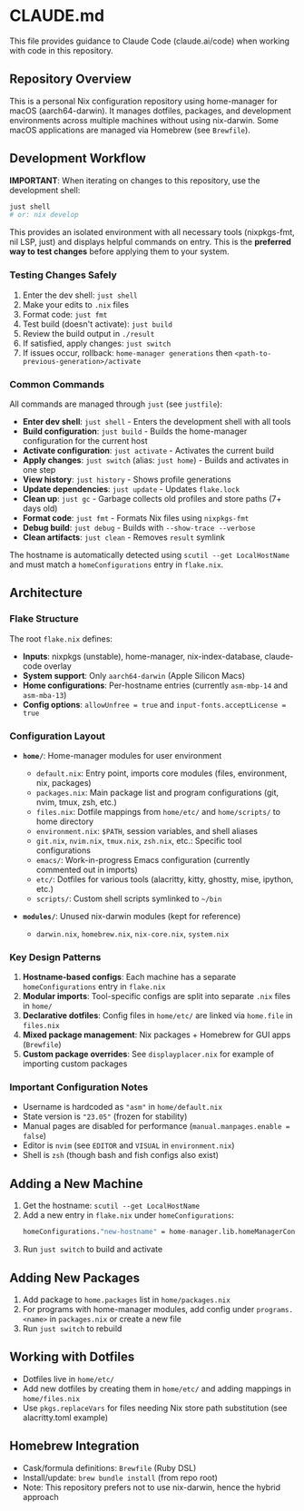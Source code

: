 # CLAUDE.md

This file provides guidance to Claude Code (claude.ai/code) when working with code in this repository.

## Repository Overview

This is a personal Nix configuration repository using home-manager for macOS (aarch64-darwin). It manages dotfiles, packages, and development environments across multiple machines without using nix-darwin. Some macOS applications are managed via Homebrew (see `Brewfile`).

## Development Workflow

**IMPORTANT**: When iterating on changes to this repository, use the development shell:

```bash
just shell
# or: nix develop
```

This provides an isolated environment with all necessary tools (nixpkgs-fmt, nil LSP, just) and displays helpful commands on entry. This is the **preferred way to test changes** before applying them to your system.

### Testing Changes Safely

1. Enter the dev shell: `just shell`
2. Make your edits to `.nix` files
3. Format code: `just fmt`
4. Test build (doesn't activate): `just build`
5. Review the build output in `./result`
6. If satisfied, apply changes: `just switch`
7. If issues occur, rollback: `home-manager generations` then `<path-to-previous-generation>/activate`

### Common Commands

All commands are managed through `just` (see `justfile`):

- **Enter dev shell**: `just shell` - Enters the development shell with all tools
- **Build configuration**: `just build` - Builds the home-manager configuration for the current host
- **Activate configuration**: `just activate` - Activates the current build
- **Apply changes**: `just switch` (alias: `just home`) - Builds and activates in one step
- **View history**: `just history` - Shows profile generations
- **Update dependencies**: `just update` - Updates `flake.lock`
- **Clean up**: `just gc` - Garbage collects old profiles and store paths (7+ days old)
- **Format code**: `just fmt` - Formats Nix files using `nixpkgs-fmt`
- **Debug build**: `just debug` - Builds with `--show-trace --verbose`
- **Clean artifacts**: `just clean` - Removes `result` symlink

The hostname is automatically detected using `scutil --get LocalHostName` and must match a `homeConfigurations` entry in `flake.nix`.

## Architecture

### Flake Structure

The root `flake.nix` defines:
- **Inputs**: nixpkgs (unstable), home-manager, nix-index-database, claude-code overlay
- **System support**: Only `aarch64-darwin` (Apple Silicon Macs)
- **Home configurations**: Per-hostname entries (currently `asm-mbp-14` and `asm-mba-13`)
- **Config options**: `allowUnfree = true` and `input-fonts.acceptLicense = true`

### Configuration Layout

- **`home/`**: Home-manager modules for user environment
  - `default.nix`: Entry point, imports core modules (files, environment, nix, packages)
  - `packages.nix`: Main package list and program configurations (git, nvim, tmux, zsh, etc.)
  - `files.nix`: Dotfile mappings from `home/etc/` and `home/scripts/` to home directory
  - `environment.nix`: `$PATH`, session variables, and shell aliases
  - `git.nix`, `nvim.nix`, `tmux.nix`, `zsh.nix`, etc.: Specific tool configurations
  - `emacs/`: Work-in-progress Emacs configuration (currently commented out in imports)
  - `etc/`: Dotfiles for various tools (alacritty, kitty, ghostty, mise, ipython, etc.)
  - `scripts/`: Custom shell scripts symlinked to `~/bin`

- **`modules/`**: Unused nix-darwin modules (kept for reference)
  - `darwin.nix`, `homebrew.nix`, `nix-core.nix`, `system.nix`

### Key Design Patterns

1. **Hostname-based configs**: Each machine has a separate `homeConfigurations` entry in `flake.nix`
2. **Modular imports**: Tool-specific configs are split into separate `.nix` files in `home/`
3. **Declarative dotfiles**: Config files in `home/etc/` are linked via `home.file` in `files.nix`
4. **Mixed package management**: Nix packages + Homebrew for GUI apps (`Brewfile`)
5. **Custom package overrides**: See `displayplacer.nix` for example of importing custom packages

### Important Configuration Notes

- Username is hardcoded as `"asm"` in `home/default.nix`
- State version is `"23.05"` (frozen for stability)
- Manual pages are disabled for performance (`manual.manpages.enable = false`)
- Editor is `nvim` (see `EDITOR` and `VISUAL` in `environment.nix`)
- Shell is `zsh` (though bash and fish configs also exist)

## Adding a New Machine

1. Get the hostname: `scutil --get LocalHostName`
2. Add a new entry in `flake.nix` under `homeConfigurations`:
   ```nix
   homeConfigurations."new-hostname" = home-manager.lib.homeManagerConfiguration homeManagerConfigs."aarch64-darwin";
   ```
3. Run `just switch` to build and activate

## Adding New Packages

1. Add package to `home.packages` list in `home/packages.nix`
2. For programs with home-manager modules, add config under `programs.<name>` in `packages.nix` or create a new file
3. Run `just switch` to rebuild

## Working with Dotfiles

- Dotfiles live in `home/etc/`
- Add new dotfiles by creating them in `home/etc/` and adding mappings in `home/files.nix`
- Use `pkgs.replaceVars` for files needing Nix store path substitution (see alacritty.toml example)

## Homebrew Integration

- Cask/formula definitions: `Brewfile` (Ruby DSL)
- Install/update: `brew bundle install` (from repo root)
- Note: This repository prefers not to use nix-darwin, hence the hybrid approach
